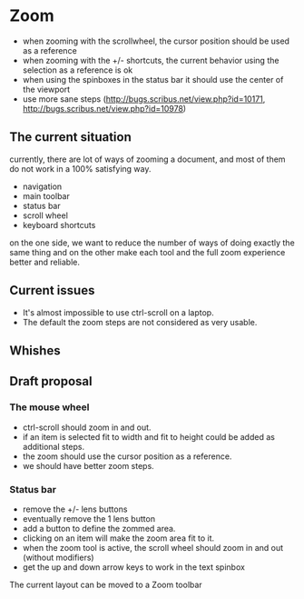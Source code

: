 # Zoom


- when zooming with the scrollwheel, the cursor position should be used as a reference
- when zooming with the +/- shortcuts, the current behavior using the selection as a reference is ok
- when using the spinboxes in the status bar it should use the center of the viewport
- use more sane steps (<http://bugs.scribus.net/view.php?id=10171>, http://bugs.scribus.net/view.php?id=10978)

## The current situation

currently, there are lot of ways of zooming a document, and most of them do not work in a 100% satisfying way.

- navigation
- main toolbar
- status bar
- scroll wheel
- keyboard shortcuts

on the one side, we want to reduce the number of ways of doing exactly the same thing and on the other make each tool and the full zoom experience better and reliable.

## Current issues

- It's almost impossible to use ctrl-scroll on a laptop.
- The default the zoom steps are not considered as very usable.

## Whishes

## Draft proposal

### The mouse wheel

- ctrl-scroll should zoom in and out.
- if an item is selected fit to width and fit to height could be added as additional steps.
- the zoom should use the cursor position as a reference.
- we should have better zoom steps.

### Status bar

- remove the +/- lens buttons
- eventually remove the 1 lens button
- add a button to define the zommed area.
- clicking on an item will make  the zoom area fit to it.
- when the zoom tool is active, the scroll wheel should zoom in and out (without modifiers)
- get the up and down arrow keys to work in the text spinbox

The current layout can be moved to a Zoom toolbar

